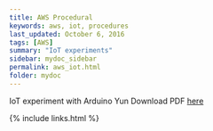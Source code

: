 ```yaml
---
title: AWS Procedural
keywords: aws, iot, procedures
last_updated: October 6, 2016
tags: [AWS]
summary: "IoT experiments"
sidebar: mydoc_sidebar
permalink: aws_iot.html
folder: mydoc
---
```


IoT experiment with Arduino Yun
Download PDF [here](/pdf/Doc40_AWS_IOT_Arduino_Yun.pdf) 


{% include links.html %}
